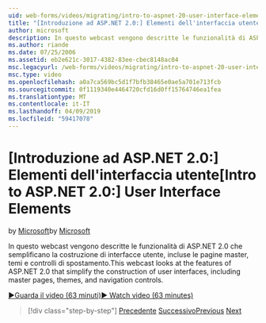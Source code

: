 ```yaml
---
uid: web-forms/videos/migrating/intro-to-aspnet-20-user-interface-elements
title: "[Introduzione ad ASP.NET 2.0:] Elementi dell'interfaccia utente | Microsoft Docs"
author: microsoft
description: In questo webcast vengono descritte le funzionalità di ASP.NET 2.0 che semplificano la costruzione di interfacce utente, incluse le pagine master, temi e controlli di spostamento.
ms.author: riande
ms.date: 07/25/2006
ms.assetid: eb2e621c-3017-4382-83ee-cbec8148ac04
msc.legacyurl: /web-forms/videos/migrating/intro-to-aspnet-20-user-interface-elements
msc.type: video
ms.openlocfilehash: a0a7ca569bc5d1f7bfb38465e0ae5a701e713fcb
ms.sourcegitcommit: 0f1119340e4464720cfd16d0ff15764746ea1fea
ms.translationtype: MT
ms.contentlocale: it-IT
ms.lasthandoff: 04/09/2019
ms.locfileid: "59417078"
---
```

# <a name="intro-to-aspnet-20-user-interface-elements"></a><span data-ttu-id="a85dc-103">[Introduzione ad ASP.NET 2.0:] Elementi dell'interfaccia utente</span><span class="sxs-lookup"><span data-stu-id="a85dc-103">[Intro to ASP.NET 2.0:] User Interface Elements</span></span>

<span data-ttu-id="a85dc-104">by [Microsoft](https://github.com/microsoft)</span><span class="sxs-lookup"><span data-stu-id="a85dc-104">by [Microsoft](https://github.com/microsoft)</span></span>

<span data-ttu-id="a85dc-105">In questo webcast vengono descritte le funzionalità di ASP.NET 2.0 che semplificano la costruzione di interfacce utente, incluse le pagine master, temi e controlli di spostamento.</span><span class="sxs-lookup"><span data-stu-id="a85dc-105">This webcast looks at the features of ASP.NET 2.0 that simplify the construction of user interfaces, including master pages, themes, and navigation controls.</span></span>

[<span data-ttu-id="a85dc-106">&#9654;Guarda il video (63 minuti)</span><span class="sxs-lookup"><span data-stu-id="a85dc-106">&#9654; Watch video (63 minutes)</span></span>](https://channel9.msdn.com/Blogs/ASP-NET-Site-Videos/intro-to-aspnet-20-user-interface-elements)

> [!div class="step-by-step"]
> <span data-ttu-id="a85dc-107">[Precedente](intro-to-aspnet-20-aspnet-20-fundamentals.md)
> [Successivo](migrating-from-classic-asp-to-aspnet.md)</span><span class="sxs-lookup"><span data-stu-id="a85dc-107">[Previous](intro-to-aspnet-20-aspnet-20-fundamentals.md)
[Next](migrating-from-classic-asp-to-aspnet.md)</span></span>
